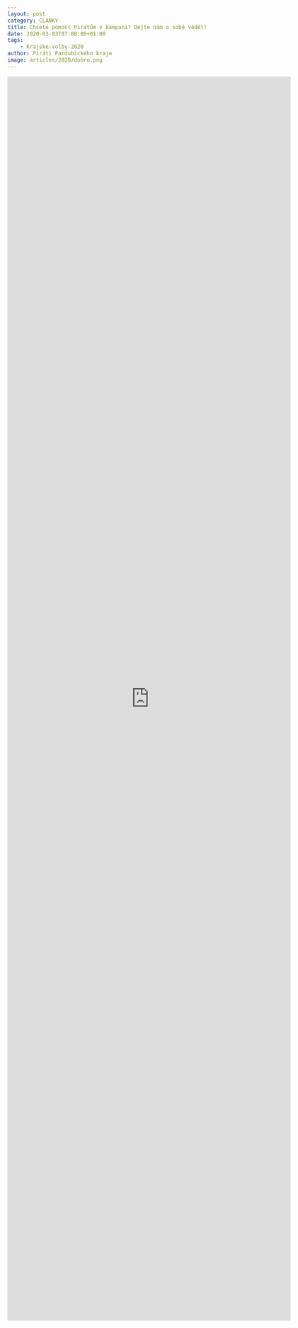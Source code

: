 ```yaml
---
layout: post
category: CLANKY
title: Chcete pomoct Pirátům v kampani? Dejte nám o sobě vědět!
date: 2020-03-03T07:00:00+01:00
tags: 
    - Krajske-volby-2020
author: Piráti Pardubického kraje
image: articles/2020/dobro.png
---
```



<iframe src="https://docs.google.com/forms/d/e/1FAIpQLSfglKTGv94genRGZxdDElqcqD5msIKSPOXo-Vx7Wxop9_TrNA/viewform?embedded=true" width="640" height="2809" frameborder="0" marginheight="0" marginwidth="0">Načítání…</iframe>
